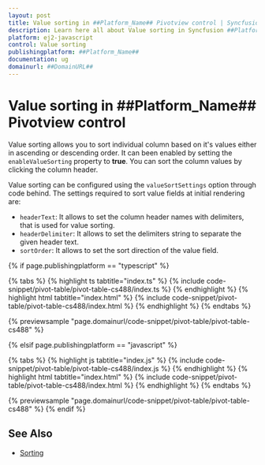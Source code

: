 ```yaml
---
layout: post
title: Value sorting in ##Platform_Name## Pivotview control | Syncfusion
description: Learn here all about Value sorting in Syncfusion ##Platform_Name## Pivotview control of Syncfusion Essential JS 2 and more.
platform: ej2-javascript
control: Value sorting 
publishingplatform: ##Platform_Name##
documentation: ug
domainurl: ##DomainURL##
---
```


# Value sorting in ##Platform_Name## Pivotview control

Value sorting allows you to sort individual column based on it's values either in ascending or descending order. It can been enabled by setting the `enableValueSorting` property to **true**. You can sort the column values by clicking the column header.

Value sorting can be configured using the `valueSortSettings` option through code behind. The settings required to sort value fields at initial rendering are:
* `headerText`: It allows to set the column header names with delimiters, that is used for value sorting.
* `headerDelimiter`: It allows to set the delimiters string to separate the given header text.
* `sortOrder`: It allows to set the sort direction of the value field.

{% if page.publishingplatform == "typescript" %}

 {% tabs %}
{% highlight ts tabtitle="index.ts" %}
{% include code-snippet/pivot-table/pivot-table-cs488/index.ts %}
{% endhighlight %}
{% highlight html tabtitle="index.html" %}
{% include code-snippet/pivot-table/pivot-table-cs488/index.html %}
{% endhighlight %}
{% endtabs %}
        
{% previewsample "page.domainurl/code-snippet/pivot-table/pivot-table-cs488" %}

{% elsif page.publishingplatform == "javascript" %}

{% tabs %}
{% highlight js tabtitle="index.js" %}
{% include code-snippet/pivot-table/pivot-table-cs488/index.js %}
{% endhighlight %}
{% highlight html tabtitle="index.html" %}
{% include code-snippet/pivot-table/pivot-table-cs488/index.html %}
{% endhighlight %}
{% endtabs %}

{% previewsample "page.domainurl/code-snippet/pivot-table/pivot-table-cs488" %}
{% endif %}

## See Also

* [Sorting](./sorting)